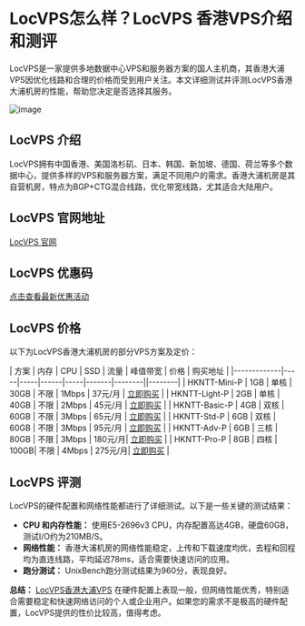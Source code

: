 # LocVPS怎么样？LocVPS 香港VPS介绍和测评

LocVPS是一家提供多地数据中心VPS和服务器方案的国人主机商，其香港大浦VPS因优化线路和合理的价格而受到用户关注。本文详细测试并评测LocVPS香港大浦机房的性能，帮助您决定是否选择其服务。

![image](https://github.com/maddie0412/LocVPS/assets/157267909/20409f0b-f71e-433d-b5a5-0962c298b0f6)

## LocVPS 介绍

LocVPS拥有中国香港、美国洛杉矶、日本、韩国、新加坡、德国、荷兰等多个数据中心，提供多样的VPS和服务器方案，满足不同用户的需求。香港大浦机房是其自营机房，特点为BGP+CTG混合线路，优化带宽线路，尤其适合大陆用户。

## LocVPS 官网地址

[LocVPS 官网](https://my.locvps.net/page.aspx?c=referral&u=49381)

## LocVPS 优惠码

[点击查看最新优惠活动](https://my.locvps.net/page.aspx?c=referral&u=49381)

## LocVPS 价格

以下为LocVPS香港大浦机房的部分VPS方案及定价：

| 方案          | 内存 | CPU | SSD  | 流量 | 峰值带宽 | 价格     | 购买地址     |
|-------------|-----|-----|------|-----|-------|--------||--------|
| HKNTT-Mini-P  | 1GB | 单核 | 30GB | 不限 | 1Mbps  | 37元/月 | [立即购买](https://my.locvps.net/page.aspx?c=referral&u=49381)     |
| HKNTT-Light-P | 2GB | 单核 | 40GB | 不限 | 2Mbps  | 45元/月 | [立即购买](https://my.locvps.net/page.aspx?c=referral&u=49381)     |
| HKNTT-Basic-P | 4GB | 双核 | 60GB | 不限 | 3Mbps  | 65元/月 | [立即购买](https://my.locvps.net/page.aspx?c=referral&u=49381)     |
| HKNTT-Std-P   | 6GB | 双核 | 60GB | 不限 | 3Mbps  | 95元/月 | [立即购买](https://my.locvps.net/page.aspx?c=referral&u=49381)     |
| HKNTT-Adv-P   | 6GB | 三核 | 80GB | 不限 | 3Mbps  | 180元/月| [立即购买](https://my.locvps.net/page.aspx?c=referral&u=49381)     |
| HKNTT-Pro-P   | 8GB | 四核 | 100GB| 不限 | 4Mbps  | 275元/月| [立即购买](https://my.locvps.net/page.aspx?c=referral&u=49381)     |

## LocVPS 评测

LocVPS的硬件配置和网络性能都进行了详细测试。以下是一些关键的测试结果：

- **CPU 和内存性能：** 使用E5-2696v3 CPU，内存配置高达4GB，硬盘60GB，测试I/O约为210MB/S。
- **网络性能：** 香港大浦机房的网络性能稳定，上传和下载速度均优，去程和回程均为直连线路，平均延迟78ms，适合需要快速访问的应用。
- **跑分测试：** UnixBench跑分测试结果为960分，表现良好。

**总结：** [LocVPS香港大浦VPS](https://my.locvps.net/page.aspx?c=referral&u=49381) 在硬件配置上表现一般，但网络性能优秀，特别适合需要稳定和快速网络访问的个人或企业用户。如果您的需求不是极高的硬件配置，LocVPS提供的性价比较高，值得考虑。



